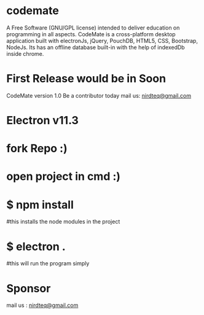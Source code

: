 # codemate
A Free Software (GNU/GPL license) intended to deliver education on programming in all aspects. CodeMate is a cross-platform desktop application built with electronJs, jQuery, PouchDB, HTML5, CSS, Bootstrap, NodeJs. Its has an offline database built-in with the help of indexedDb inside chrome.

# First Release would be in Soon
CodeMate version 1.0
Be a contributor today
mail us: nirdteq@gmail.com

# Electron v11.3

# fork Repo :)
# open project in cmd :)

# $ npm install
#this installs the node modules in the project

# $ electron .
#this will run the program simply


# Sponsor
mail us : nirdteq@gmail.com
